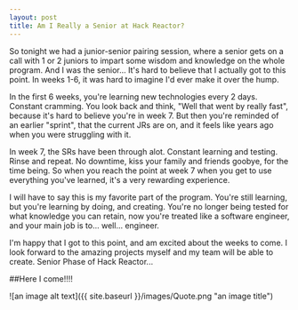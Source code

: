 ```yaml
---
layout: post
title: Am I Really a Senior at Hack Reactor?
---
```



So tonight we had a junior-senior pairing session, where a senior gets on a call with 1 or 2 juniors to impart some wisdom and knowledge on the whole program. And I was the senior... It's hard to believe that I actually got to this point. In weeks 1-6, it was hard to imagine I'd ever make it over the hump. 

In the first 6 weeks, you're learning new technologies every 2 days. Constant cramming. You look back and think, "Well that went by really fast", because it's hard to believe you're in week 7. But then you're reminded of an earlier "sprint", that the current JRs are on, and it feels like years ago when you were struggling with it. 

In week 7, the SRs have been through alot. Constant learning and testing. Rinse and repeat. No downtime, kiss your family and friends goobye, for the time being. So when you reach the point at week 7 when you get to use everything you've learned, it's a very rewarding experience. 

I will have to say this is my favorite part of the program. You're still learning, but you're learning by doing, and creating. You're no longer being tested for what knowledge you can retain, now you're treated like a software engineer, and your main job is to... well... engineer. 

I'm happy that I got to this point, and am excited about the weeks to come. I look forward to the amazing projects myself and my team will be able to create. Senior Phase of Hack Reactor...

##Here I come!!!!


![an image alt text]({{ site.baseurl }}/images/Quote.png "an image title")